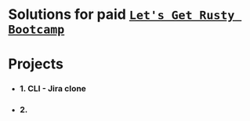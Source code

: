 # Solutions for paid [`Let's Get Rusty Bootcamp`](https://checkout.letsgetrusty.com/bootcamp?r_done=1)

# Projects
- ### 1. CLI - Jira clone
- ### 2. 